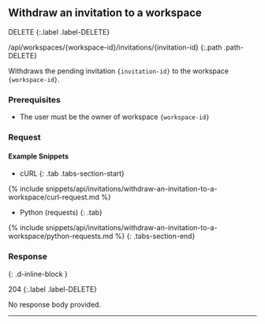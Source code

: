 ## Withdraw an invitation to a workspace

DELETE
{:.label .label-DELETE}

/api/workspaces/{workspace-id}/invitations/{invitation-id}
{:.path .path-DELETE}

Withdraws the pending invitation `{invitation-id}` to the workspace `{workspace-id}`.

### Prerequisites

- The user must be the owner of workspace `{workspace-id}`

### Request
#### Example Snippets
- cURL
{: .tab .tabs-section-start}

{% include snippets/api/invitations/withdraw-an-invitation-to-a-workspace/curl-request.md %}

- Python (requests)
{: .tab}

{% include snippets/api/invitations/withdraw-an-invitation-to-a-workspace/python-requests.md %}
{: .tabs-section-end}

### Response
{: .d-inline-block }

204
{:.label .label-DELETE}

No response body provided.

---
